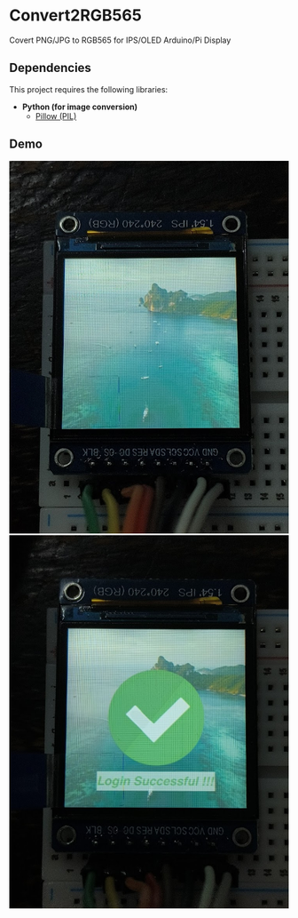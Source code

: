 # Convert2RGB565
Covert PNG/JPG to RGB565 for IPS/OLED Arduino/Pi Display
## Dependencies
This project requires the following libraries:
- **Python (for image conversion)**  
  - [Pillow (PIL)](https://pypi.org/project/pillow/)
## Demo
![Demo 1](demo/1.jpg)
![Demo 2](demo/2.jpg)
